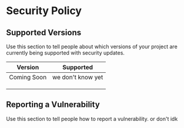 # Security Policy

## Supported Versions

Use this section to tell people about which versions of your project are
currently being supported with security updates.

| Version       | Supported          |
| -------       | ------------------ |
| Coming Soon   | we don't know yet  |
|               |                    |
|               |                    |
|               |                    |

## Reporting a Vulnerability

Use this section to tell people how to report a vulnerability. 
or don't idk 

